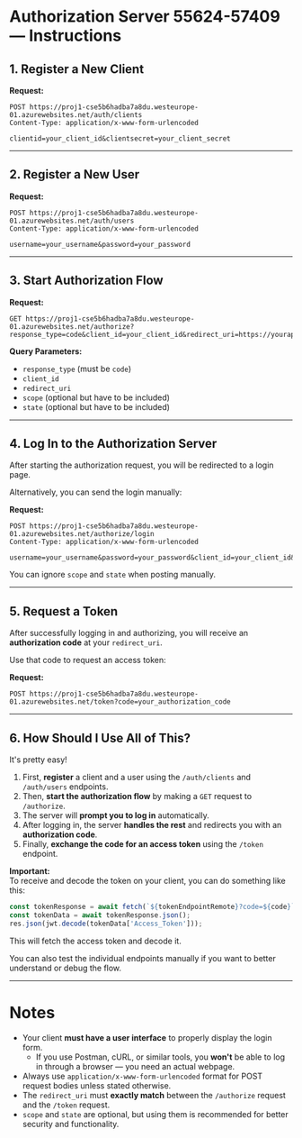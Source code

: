 # Authorization Server 55624-57409 — Instructions

## 1. Register a New Client

**Request:**
```http
POST https://proj1-cse5b6hadba7a8du.westeurope-01.azurewebsites.net/auth/clients
Content-Type: application/x-www-form-urlencoded

clientid=your_client_id&clientsecret=your_client_secret
```

---

## 2. Register a New User

**Request:**
```http
POST https://proj1-cse5b6hadba7a8du.westeurope-01.azurewebsites.net/auth/users
Content-Type: application/x-www-form-urlencoded

username=your_username&password=your_password
```

---

## 3. Start Authorization Flow

**Request:**
```http
GET https://proj1-cse5b6hadba7a8du.westeurope-01.azurewebsites.net/authorize?response_type=code&client_id=your_client_id&redirect_uri=https://yourapp.com/callback&scope=public&state=xyz
```
**Query Parameters:**
- `response_type` (must be `code`)
- `client_id`
- `redirect_uri`
- `scope` (optional but have to be included)
- `state` (optional but have to be included)

---

## 4. Log In to the Authorization Server

After starting the authorization request, you will be redirected to a login page.

Alternatively, you can send the login manually:

**Request:**
```http
POST https://proj1-cse5b6hadba7a8du.westeurope-01.azurewebsites.net/authorize/login
Content-Type: application/x-www-form-urlencoded

username=your_username&password=your_password&client_id=your_client_id&redirect_uri=https://yourapp.com/callback
```
You can ignore `scope` and `state` when posting manually.

---

## 5. Request a Token

After successfully logging in and authorizing, you will receive an **authorization code** at your `redirect_uri`.

Use that code to request an access token:

**Request:**
```http
POST https://proj1-cse5b6hadba7a8du.westeurope-01.azurewebsites.net/token?code=your_authorization_code
```

---

## 6. How Should I Use All of This?

It's pretty easy!

1. First, **register** a client and a user using the `/auth/clients` and `/auth/users` endpoints.
2. Then, **start the authorization flow** by making a `GET` request to `/authorize`.
3. The server will **prompt you to log in** automatically.
4. After logging in, the server **handles the rest** and redirects you with an **authorization code**.
5. Finally, **exchange the code for an access token** using the `/token` endpoint.

**Important:**  
To receive and decode the token on your client, you can do something like this:

```javascript
const tokenResponse = await fetch(`${tokenEndpointRemote}?code=${code}`);
const tokenData = await tokenResponse.json();
res.json(jwt.decode(tokenData['Access_Token']));
```

This will fetch the access token and decode it.

You can also test the individual endpoints manually if you want to better understand or debug the flow.

---

# Notes

- Your client **must have a user interface** to properly display the login form.
  - If you use Postman, cURL, or similar tools, you **won't** be able to log in through a browser — you need an actual webpage.
- Always use `application/x-www-form-urlencoded` format for POST request bodies unless stated otherwise.
- The `redirect_uri` must **exactly match** between the `/authorize` request and the `/token` request.
- `scope` and `state` are optional, but using them is recommended for better security and functionality.

